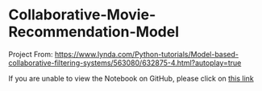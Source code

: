 # Collaborative-Movie-Recommendation-Model
Project From: https://www.lynda.com/Python-tutorials/Model-based-collaborative-filtering-systems/563080/632875-4.html?autoplay=true


If you are unable to view the Notebook on GitHub, please click on [this link](https://nbviewer.jupyter.org/github/ZainHKazmi/Collaborative-Movie-Recommendation-Model/blob/master/Collaborative%20Movie%20Recommendation%20Model.ipynb)
